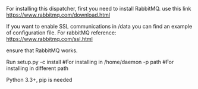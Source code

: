 For installing this dispatcher, first you need to install RabbitMQ.
use this link https://www.rabbitmq.com/download.html

If you want to enable SSL communications in /data you can find
an example of configuration file.
For rabbitMQ
reference: https://www.rabbitmq.com/ssl.html

ensure that RabbitMQ works.

Run setup.py
     -c install #For installing in /home/daemon
     -p path #For installing in different path

Python 3.3+, pip is needed
